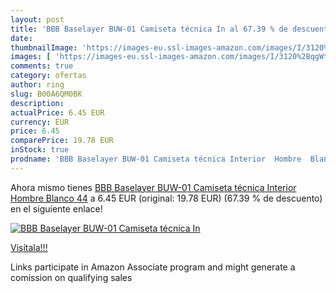 ```yaml
---
layout: post
title: 'BBB Baselayer BUW-01 Camiseta técnica In al 67.39 % de descuento'
date: 
thumbnailImage: 'https://images-eu.ssl-images-amazon.com/images/I/3120%2BqgWtRL._SL200_.jpg'
images: [ 'https://images-eu.ssl-images-amazon.com/images/I/3120%2BqgWtRL._SL200_.jpg' ]
comments: true
category: ofertas
author: ring
slug: B00A6QM0BK
description:
actualPrice: 6.45 EUR
currency: EUR
price: 6.45
comparePrice: 19.78 EUR
inStock: true
prodname: 'BBB Baselayer BUW-01 Camiseta técnica Interior  Hombre  Blanco  44'
---
```


Ahora mismo tienes [BBB Baselayer BUW-01 Camiseta técnica Interior  Hombre  Blanco  44](https://www.amazon.es/dp/B00A6QM0BK/?tag=tolees-21) a 6.45 EUR (original: 19.78 EUR) (67.39 %  de descuento) en el siguiente enlace!

[![BBB Baselayer BUW-01 Camiseta técnica In](https://images-eu.ssl-images-amazon.com/images/I/3120%2BqgWtRL._SL200_.jpg)](https://www.amazon.es/dp/B00A6QM0BK/?tag=tolees-21)

[Visítala!!!](https://www.amazon.es/dp/B00A6QM0BK/?tag=tolees-21)

Links participate in Amazon Associate program and might generate a comission on qualifying sales
